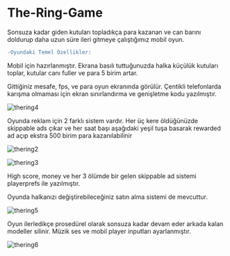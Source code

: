 # The-Ring-Game
Sonsuza kadar giden kutuları topladıkça para kazanan ve can barını doldurup daha uzun süre ileri gitmeye çalıştığımız mobil oyun.

```diff
-Oyundaki Temel Özellikler:

```

Mobil için hazırlanmıştır. Ekrana basılı tuttuğunuzda halka küçülük kutuları toplar, kutular canı fuller ve para 5 birim artar.

Gittiğiniz mesafe, fps, ve para oyun ekranında görülür. Çentikli telefonlarda karışma olmaması için ekran sınırlandırma ve genişletme kodu yazılmıştır.

![thering4](https://user-images.githubusercontent.com/64818115/188942228-8b625ce8-75f8-4cdd-84aa-18f060f43289.png)

Oyunda reklam için 2 farklı sistem vardır. Her üç kere öldüğünüzde skippable ads çıkar ve her saat başı aşağıdaki yeşil tuşa basarak rewarded ad açıp ekstra 500 birim para kazanılabilinir

![thering2](https://user-images.githubusercontent.com/64818115/188942608-30520dec-2a02-4017-81ab-08cabf0190a1.png)

![thering3](https://user-images.githubusercontent.com/64818115/188942982-997effd4-1484-4a94-916b-aa1b3b78678b.png)


High score, money ve her 3 ölümde bir gelen skippable ad sistemi playerprefs ile yazılmıştır.

Oyunda halkanızı değiştirebileceğiniz satın alma sistemi de mevcuttur.

![thering5](https://user-images.githubusercontent.com/64818115/188942813-e08d9d6b-31f0-41ed-995e-42d49e7b4b98.png)


Oyun ilerledikçe prosedürel olarak sonsuza kadar devam eder arkada kalan modeller silinir. Müzik ses ve mobil player inputları ayarlanmıştır.

![thering6](https://user-images.githubusercontent.com/64818115/188943452-eafcdad3-7336-4bd4-92e5-fdd8fda42708.png)
